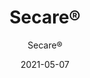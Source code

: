---
title: "Secare®"
image_primary: "img/secare-square-unlv-las-vegas-nevada-web-006.jpg"
image_secondary: "img/arktura_secare_05-1600x1078.jpg"
description: "Assembled%20from%20precision-cut%20tubes%2C%20Secare%AE%20panels%20add%20a%20textural%20and%20dimensional%20impact%20to%20any%20project.%20The%20choice%20of%20round%20or%20square%20tubing%2C%20the%20luxurious%20aesthetic%20of%20the%20brushed%20stainless%20steel%2C%20and%20the%20variety%20of%20the%20powder%20coated%20options%20combine%20to%20create%20a%20versatile%20product%20range.%20Each%20preassembled%20module%20is%20designed%20to%20respond%20dynamically%20to%20the%20needs%20of%20your%20space.%20*Prices%20vary%20based%20on%A0quantity%20%26%20options.%20Contact%20your%20local%20sales%20representative%20for%20pricing."
designer: "Arktura"
tags: 
  - "Wall Panels"
  - "Exterior Systems"
subtitle: "Secare®"
href: "https://arktura.com/product/secare/"
category: "Exterior Systems"
manufacturer: "Arktura"
slug: "/manufacturers/arktura/exterior-systems/arktura-secare"
date: "2021-05-07"
---
